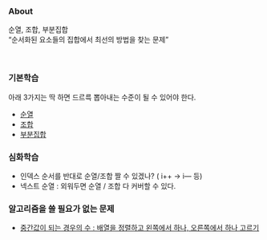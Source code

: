 ### About
순열, 조합, 부분집합  
“순서화된 요소들의 집합에서 최선의 방법을 찾는 문제”

<br> 

### 기본학습
아래 3가지는 딱 하면 드르륵 뽑아내는 수준이 될 수 있어야 한다.
- [순열](https://github.com/AtomicLiquors/Algorithm_Practice/tree/main/combinatorics/permutation)
- [조합](https://github.com/AtomicLiquors/Algorithm_Practice/tree/main/combinatorics/combination)
- [부분집합](https://github.com/AtomicLiquors/Algorithm_Practice/tree/main/combinatorics/subset)

### 심화학습
-  인덱스 순서를 반대로 순열/조합 짤 수 있겠나? ( i++ → i— 등)
-  넥스트 순열 : 외워두면 순열 / 조합 다 커버할 수 있다.

### 알고리즘을 쓸 필요가 없는 문제
- [중간값이 되는 경우의 수 : 배열을 정렬하고 왼쪽에서 하나, 오른쪽에서 하나 고르기](https://velog.io/@doxxx93/Softeer-HSAT-7%ED%9A%8C-%EC%9E%90%EB%8F%99%EC%B0%A8-%ED%85%8C%EC%8A%A4%ED%8A%B8)